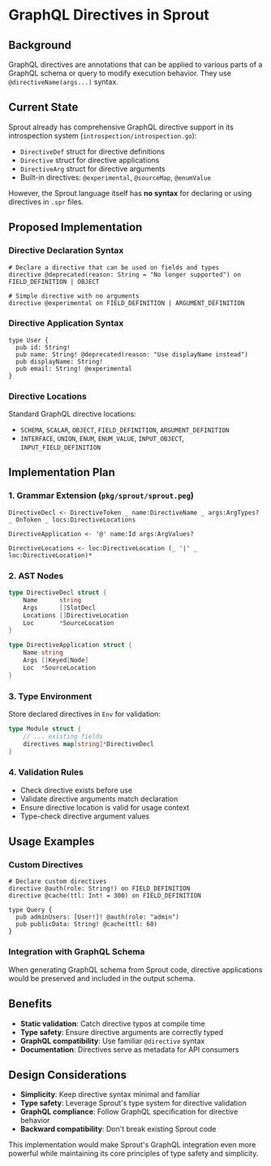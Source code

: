 # GraphQL Directives in Sprout

## Background
GraphQL directives are annotations that can be applied to various parts of a GraphQL schema or query to modify execution behavior. They use `@directiveName(args...)` syntax.

## Current State
Sprout already has comprehensive GraphQL directive support in its introspection system (`introspection/introspection.go`):
- `DirectiveDef` struct for directive definitions
- `Directive` struct for directive applications
- `DirectiveArg` struct for directive arguments
- Built-in directives: `@experimental`, `@sourceMap`, `@enumValue`

However, the Sprout language itself has **no syntax** for declaring or using directives in `.spr` files.

## Proposed Implementation

### Directive Declaration Syntax
```sprout
# Declare a directive that can be used on fields and types
directive @deprecated(reason: String = "No longer supported") on FIELD_DEFINITION | OBJECT

# Simple directive with no arguments
directive @experimental on FIELD_DEFINITION | ARGUMENT_DEFINITION
```

### Directive Application Syntax
```sprout
type User {
  pub id: String!
  pub name: String! @deprecated(reason: "Use displayName instead")
  pub displayName: String!
  pub email: String! @experimental
}
```

### Directive Locations
Standard GraphQL directive locations:
- `SCHEMA`, `SCALAR`, `OBJECT`, `FIELD_DEFINITION`, `ARGUMENT_DEFINITION`
- `INTERFACE`, `UNION`, `ENUM`, `ENUM_VALUE`, `INPUT_OBJECT`, `INPUT_FIELD_DEFINITION`

## Implementation Plan

### 1. Grammar Extension (`pkg/sprout/sprout.peg`)
```peg
DirectiveDecl <- DirectiveToken _ name:DirectiveName _ args:ArgTypes? _ OnToken _ locs:DirectiveLocations

DirectiveApplication <- '@' name:Id args:ArgValues?

DirectiveLocations <- loc:DirectiveLocation (_ '|' _ loc:DirectiveLocation)*
```

### 2. AST Nodes
```go
type DirectiveDecl struct {
    Name      string
    Args      []SlotDecl
    Locations []DirectiveLocation
    Loc       *SourceLocation
}

type DirectiveApplication struct {
    Name string
    Args []Keyed[Node]
    Loc  *SourceLocation
}
```

### 3. Type Environment
Store declared directives in `Env` for validation:
```go
type Module struct {
    // ... existing fields
    directives map[string]*DirectiveDecl
}
```

### 4. Validation Rules
- Check directive exists before use
- Validate directive arguments match declaration
- Ensure directive location is valid for usage context
- Type-check directive argument values

## Usage Examples

### Custom Directives
```sprout
# Declare custom directives
directive @auth(role: String!) on FIELD_DEFINITION
directive @cache(ttl: Int! = 300) on FIELD_DEFINITION

type Query {
  pub adminUsers: [User!]! @auth(role: "admin")
  pub publicData: String! @cache(ttl: 60)
}
```

### Integration with GraphQL Schema
When generating GraphQL schema from Sprout code, directive applications would be preserved and included in the output schema.

## Benefits
- **Static validation**: Catch directive typos at compile time
- **Type safety**: Ensure directive arguments are correctly typed
- **GraphQL compatibility**: Use familiar `@directive` syntax
- **Documentation**: Directives serve as metadata for API consumers

## Design Considerations
- **Simplicity**: Keep directive syntax minimal and familiar
- **Type safety**: Leverage Sprout's type system for directive validation
- **GraphQL compliance**: Follow GraphQL specification for directive behavior
- **Backward compatibility**: Don't break existing Sprout code

This implementation would make Sprout's GraphQL integration even more powerful while maintaining its core principles of type safety and simplicity.
